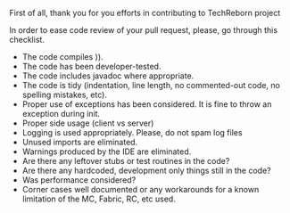 First of all, thank you for you efforts in contributing to TechReborn project 

In order to ease code review of your pull request, please, go through this checklist. 

 * The code compiles )).
 * The code has been developer-tested.
 * The code includes javadoc where appropriate. 
 * The code is tidy (indentation, line length, no commented-out code, no spelling mistakes, etc). 
 * Proper use of exceptions has been considered. It is fine to throw an exception during init.
 * Proper side usage (client vs server)
 * Logging is used appropriately. Please, do not spam log files
 * Unused imports are eliminated.
 * Warnings produced by the IDE are eliminated.
 * Are there any leftover stubs or test routines in the code? 
 * Are there any hardcoded, development only things still in the code? 
 * Was performance considered? 
 * Corner cases well documented or any workarounds for a known limitation of the MC, Fabric, RC, etc used.

   
